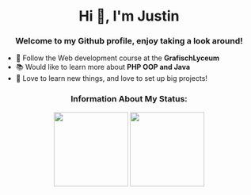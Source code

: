 <h1 align="center">Hi 👋, I'm Justin</h1>
<h3 align="center">Welcome to my Github profile, enjoy taking a look around!</h3>

- 🏫 Follow the Web development course at the **GrafischLyceum**
- 📚 Would like to learn more about **PHP OOP and Java**
- 📁 Love to learn new things, and love to set up big projects!


<h3 align="center">Information About My Status:</h3>

<p align= "center">
  <img height= "150" src="https://github-readme-stats.vercel.app/api?username=OftewelJustin&theme=react&show_icons=true&include_all_commits=true" />
  <img height= "150" src="https://github-readme-stats.vercel.app/api/top-langs/?username=OftewelJustin&theme=react&layout=compact" />
</p>
